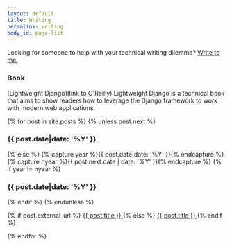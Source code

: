 ```yaml
---
layout: default
title: Writing
permalink: writing
body_id: page-list
---
```


<p class="subtitle">Looking for someone to help with your technical writing dilemma? <a href="mailto:hello@juliaelman.com?subject=Hello, Julia! Let's talk writing.">Write to me.</a></p>

<h3>Book</h3>

[Lightweight Django](link to O'Reilly)
Lightweight Django is a technical book that aims to show readers how to leverage the Django framework to work with modern web applications.

{% for post in site.posts %}
{% unless post.next %}
<h3>{{ post.date|date: '%Y' }}</h3>
{% else %}
  {% capture year %}{{ post.date|date: '%Y' }}{% endcapture %}
  {% capture nyear %}{{ post.next.date | date: '%Y' }}{% endcapture %}
  {% if year != nyear %}
<h3>{{ post.date|date: '%Y' }}</h3>
  {% endif %}
{% endunless %}
<article>
  <p>
  	{% if post.external_url %}
  		<a href="{{ post.external_url }}" target="_blank">
	  		{{ post.title }}
	  	</a>
  	{% else %}
	  	<a href="{{ post.url }}">
	  		{{ post.title }}
	  	</a>
  	{% endif %}
  </p>
</article>
{% endfor %}

